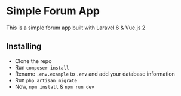 # Simple Forum App

This is a simple forum app built with Laravel 6 & Vue.js 2

## Installing

-   Clone the repo
-   Run `composer install`
-   Rename `.env.example` to `.env` and add your database information
-   Run `php artisan migrate`
-   Now, `npm install` & `npm run dev`

